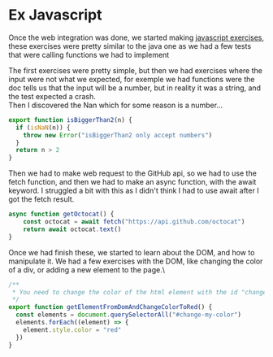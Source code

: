 # Ex Javascript <Badge type="tip" text="Javascript" />

Once the web integration was done, we started making [javascript exercises](https://github.com/Rignchen/ex-js-empty), these exercises were pretty similar to the java one as we had a few tests that were calling functions we had to implement

The first exercises were pretty simple, but then we had exercises where the input were not what we expected, for exemple we had functions were the doc tells us that the input will be a number, but in reality it was a string, and the test expected a crash.\
Then I discovered the Nan which for some reason is a number...
```js
export function isBiggerThan2(n) {
  if (isNaN(n)) {
    throw new Error("isBiggerThan2 only accept numbers")
  }
  return n > 2
}
```

Then we had to make web request to the GitHub api, so we had to use the fetch function, and then we had to make an async function, with the await keyword. I struggled a bit with this as I didn't think I had to use await after I got the fetch result.
```js
async function getOctocat() {
    const octocat = await fetch("https://api.github.com/octocat")
    return await octocat.text()
}
```

Once we had finish these, we started to learn about the DOM, and how to manipulate it. We had a few exercises with the DOM, like changing the color of a div, or adding a new element to the page.\
```js
/**
 * You need to change the color of the html element with the id "change-my-color"
 */
export function getElementFromDomAndChangeColorToRed() {
  const elements = document.querySelectorAll("#change-my-color")
  elements.forEach((element) => {
    element.style.color = "red"
  })
}
```
